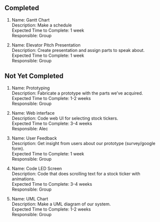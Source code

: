 ## Completed
1. Name: Gantt Chart  
   Description: Make a schedule   
   Expected Time to Complete: 1 week  
   Responsible: Group  

2. Name: Elevator Pitch Presentation  
   Description: Create presentation and assign parts to speak about.  
   Expected Time to Complete: 1 week  
   Responsible: Group  

## Not Yet Completed
1. Name: Prototyping  
   Description: Fabricate a prototype with the parts we’ve acquired.  
   Expected Time to Complete: 1-2 weeks  
   Responsible: Group  

2. Name: Web interface  
   Description: Code web UI for selecting stock tickers.  
   Expected Time to Complete: 3-4 weeks  
   Responsible: Alec  

3. Name: User Feedback  
   Description: Get insight from users about our prototype (survey/google form).  
   Expected Time to Complete: 1 week  
   Responsible: Group  

4. Name: Code LED Screen  
   Description: Code that does scrolling text for a stock ticker with animations.  
   Expected Time to Complete: 3-4 weeks  
   Responsible: Group  

5. Name: UML Chart  
   Description: Make a UML diagram of our system.  
   Expected Time to Complete: 1-2 weeks  
   Responsible: Group  
